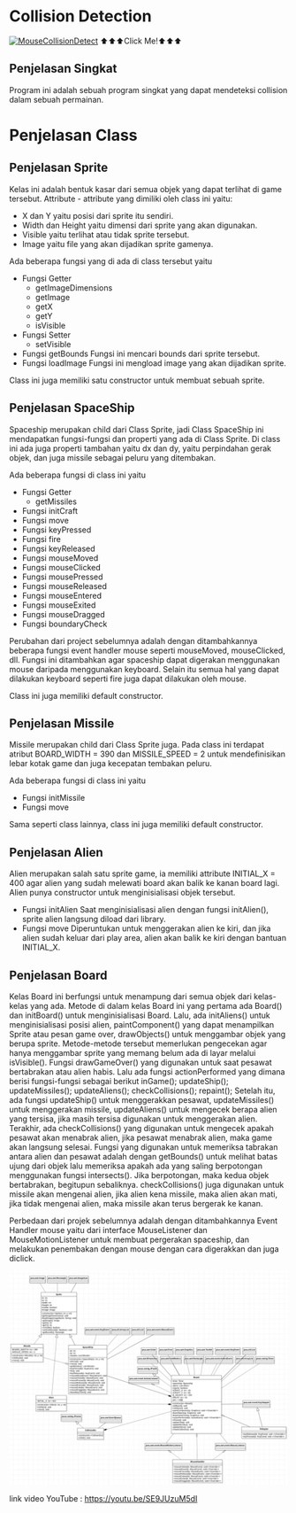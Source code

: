 # Collision Detection

[![MouseCollisionDetect](http://i3.ytimg.com/vi/JaNrnIDJ3OE/maxresdefault.jpg)](https://youtu.be/JaNrnIDJ3OE "Final Project PBO")
⬆️⬆️⬆️Click Me!⬆️⬆️⬆️
## Penjelasan Singkat

Program ini adalah sebuah program singkat yang dapat mendeteksi collision dalam sebuah permainan.

# Penjelasan Class

## Penjelasan Sprite

Kelas ini adalah bentuk kasar dari semua objek yang dapat terlihat di game tersebut. Attribute - attribute yang dimiliki oleh class ini yaitu:

- X dan Y yaitu posisi dari sprite itu sendiri.
- Width dan Height yaitu dimensi dari sprite yang akan digunakan.
- Visible yaitu terlihat atau tidak sprite tersebut.
- Image yaitu file yang akan dijadikan sprite gamenya.

Ada beberapa fungsi yang di ada di class tersebut yaitu

- Fungsi Getter
  - getImageDimensions
  - getImage
  - getX
  - getY
  - isVisible
- Fungsi Setter
  - setVisible
- Fungsi getBounds
  Fungsi ini mencari bounds dari sprite tersebut.
- Fungsi loadImage
  Fungsi ini mengload image yang akan dijadikan sprite.

Class ini juga memiliki satu constructor untuk membuat sebuah sprite.

## Penjelasan SpaceShip

Spaceship merupakan child dari Class Sprite, jadi Class SpaceShip ini mendapatkan fungsi-fungsi dan properti yang ada di Class Sprite. Di class ini ada juga properti tambahan yaitu dx dan dy, yaitu perpindahan gerak objek, dan juga missile sebagai peluru yang ditembakan.

Ada beberapa fungsi di class ini yaitu
- Fungsi Getter
  - getMissiles
- Fungsi initCraft
- Fungsi move
- Fungsi keyPressed
- Fungsi fire
- Fungsi keyReleased
- Fungsi mouseMoved
- Fungsi mouseClicked
- Fungsi mousePressed
- Fungsi mouseReleased
- Fungsi mouseEntered
- Fungsi mouseExited
- Fungsi mouseDragged
- Fungsi boundaryCheck

Perubahan dari project sebelumnya adalah dengan ditambahkannya beberapa fungsi event handler mouse seperti mouseMoved, mouseClicked, dll. Fungsi ini ditambahkan agar spaceship dapat digerakan menggunakan mouse daripada menggunakan keyboard. Selain itu semua hal yang dapat dilakukan keyboard seperti fire juga dapat dilakukan oleh mouse.

Class ini juga memiliki default constructor.

## Penjelasan Missile

Missile merupakan child dari Class Sprite juga. Pada class ini terdapat atribut BOARD_WIDTH = 390 dan MISSILE_SPEED = 2 untuk mendefinisikan lebar kotak game dan juga kecepatan tembakan peluru.

Ada beberapa fungsi di class ini yaitu
- Fungsi initMissile
- Fungsi move

Sama seperti class lainnya, class ini juga memiliki default constructor.

## Penjelasan Alien

Alien merupakan salah satu sprite game, ia memiliki attribute INITIAL_X = 400 agar alien yang sudah melewati board akan balik ke kanan board lagi.
Alien punya constructor untuk menginisialisasi objek tersebut.

- Fungsi initAlien
  Saat menginisialisasi alien dengan fungsi initAlien(), sprite alien langsung diload dari library.
- Fungsi move
  Diperuntukan untuk menggerakan alien ke kiri, dan jika alien sudah keluar dari play area, alien akan balik ke kiri dengan bantuan INITIAL_X.

## Penjelasan Board

Kelas Board ini berfungsi untuk menampung dari semua objek dari kelas-kelas yang ada. Metode di dalam kelas Board ini yang pertama ada Board() dan initBoard() untuk menginisialisasi Board. Lalu, ada initAliens() untuk menginisialisasi posisi alien, paintComponent() yang dapat menampilkan Sprite atau pesan game over, drawObjects() untuk menggambar objek yang berupa sprite. Metode-metode tersebut memerlukan pengecekan agar hanya menggambar sprite yang memang belum ada di layar melalui isVisible(). Fungsi drawGameOver() yang digunakan untuk saat pesawat bertabrakan atau alien habis. Lalu ada fungsi actionPerformed yang dimana berisi fungsi-fungsi sebagai berikut
        inGame();
        updateShip();
        updateMissiles();
        updateAliens();
        checkCollisions();
        repaint();
Setelah itu, ada fungsi updateShip() untuk menggerakkan pesawat, updateMissiles() untuk menggerakan missile, updateAliens() untuk mengecek berapa alien yang tersisa, jika masih tersisa digunakan untuk menggerakan alien. Terakhir, ada checkCollisions() yang digunakan untuk mengecek apakah pesawat akan menabrak alien, jika pesawat menabrak alien, maka game akan langsung selesai. Fungsi yang digunakan untuk memeriksa tabrakan antara alien dan pesawat adalah dengan getBounds() untuk melihat batas ujung dari objek lalu memeriksa apakah ada yang saling berpotongan menggunakan fungsi intersects(). Jika berpotongan, maka kedua objek bertabrakan, begitupun sebaliknya. checkCollisions() juga digunakan untuk missile akan mengenai alien, jika alien kena missile, maka alien akan mati, jika tidak mengenai alien, maka missile akan terus bergerak ke kanan. 

Perbedaan dari projek sebelumnya adalah dengan ditambahkannya Event Handler mouse yaitu dari interface MouseListener dan MouseMotionListener untuk membuat pergerakan spaceship, dan melakukan penembakan dengan mouse dengan cara digerakkan dan juga diclick.

![ClassDiagram](Documentation/ClassDiagram2.PNG)

link video YouTube : https://youtu.be/SE9JUzuM5dI
